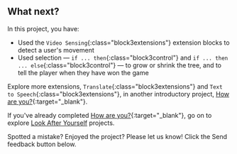 ## What next?

In this project, you have:
+ Used the `Video Sensing`{:class="block3extensions"} extension blocks to detect a user's movement
+ Used selection — `if ... then`{:class="block3control"} and `if ... then ... else`{:class="block3control"} — to grow or shrink the tree, and to tell the player when they have won the game

Explore more extensions, `Translate`{:class="block3extensions"} and `Text to Speech`{:class="block3extensions"}, in another introductory project, [How are you?](https://projects.raspberrypi.org/en/projects/how-are-you){:target="_blank"}.

If you've already completed [How are you?](https://projects.raspberrypi.org/en/projects/how-are-you){:target="_blank"}, go on to explore [Look After Yourself](https://projects.raspberrypi.org/en/pathways/look-after-yourself) projects.

Spotted a mistake? Enjoyed the project? Please let us know! Click the Send feedback button below.



